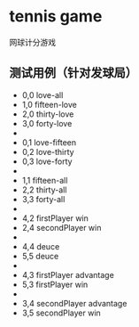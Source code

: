 # tennis game 

网球计分游戏

## 测试用例（针对发球局）

* 0,0 love-all
* 1,0 fifteen-love
* 2,0 thirty-love
* 3,0 forty-love
*     
* 0,1 love-fifteen
* 0,2 love-thirty
* 0,3 love-forty
*     
* 1,1 fifteen-all
* 2,2 thirty-all
* 3,3 forty-all
* 
* 4,2 firstPlayer win
* 2,4 secondPlayer win
* 
* 4,4 deuce
* 5,5 deuce
* 
* 4,3 firstPlayer advantage
* 5,3 firstPlayer win
* 
* 3,4 secondPlayer advantage
* 3,5 secondPlayer win
